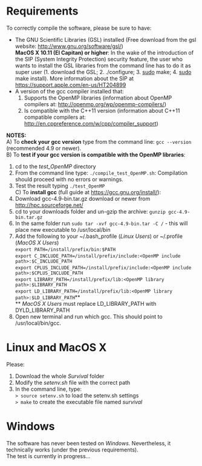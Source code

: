 Requirements
=================

To correctly compile the software, please be sure to have:
 - The GNU Scientific Libraries (GSL) installed (Free download from the gsl website: http://www.gnu.org/software/gsl/)  
     **MacOS X 10.11 (El Capitan) or higher**: In the wake of the introduction of the SIP (System Integrity Protection) security feature, the user who wants to install the GSL libraries from the command line has to do it as super user (1. download the GSL; 2. ./configure; 3. <u>sudo</u> make; 4. <u>sudo</u> make install). More information about the SIP at https://support.apple.com/en-us/HT204899
 - A version of the gcc compiler installed that:
    1. Supports the OpenMP libraries (information about OpenMP compilers at: http://openmp.org/wp/openmp-compilers/)
    2. Is compatible with the C++11 version (information about C++11 compatible compilers at: http://en.cppreference.com/w/cpp/compiler_support)  

**NOTES:**  
A) To **check your gcc version** type from the command line: `gcc --version` (recommended 4.9 or newer).  
B) To **test if your gcc version is compatible with the OpenMP libraries**:
   1. cd to the *test_OpenMP* directory
   2. From the command line type: `./compile_test_OpenMP.sh`: Compilation should proceed with no errors or warnings.
   3. Test the result typing `./test_OpenMP`  
C) To **install gcc** (full guide at https://gcc.gnu.org/install/):  
   1. Download gcc-4.9-bin.tar.gz download or newer from http://hpc.sourceforge.net/
   2. cd to your downloads folder and un-gzip the archive: `gunzip gcc-4.9-bin.tar.gz`
   3. In the same folder run `sudo tar -xvf gcc-4.9-bin.tar -C /` - this will place new executable to /usr/local/bin
   4. Add the following to your ~/.bash_profile (*Linux Users*) or ~/.profile (*MacOS X Users*)  
      `export PATH=/install/prefix/bin:$PATH`  
      `export C_INCLUDE_PATH=/install/prefix/include:<OpenMP include path>:$C_INCLUDE_PATH`  
      `export CPLUS_INCLUDE_PATH=/install/prefix/include:<OpenMP include path>:$CPLUS_INCLUDE_PATH`  
      `export LIBRARY_PATH=/install/prefix/lib:<OpenMP library path>:$LIBRARY_PATH`  
      `export LD_LIBRARY_PATH=/install/prefix/lib:<OpenMP library path>:$LD_LIBRARY_PATH`\*\*  
      \*\* *MacOS X Users* must replace LD\_LIBRARY\_PATH with DYLD\_LIBRARY\_PATH
   5. Open new terminal and run which gcc. This should point to /usr/local/bin/gcc.

Linux and MacOS X
=================

Please:
 1. Download the whole *Survival* folder
 2. Modify the *setenv.sh* file with the correct path
 3. In the command line, type:  
 `> source setenv.sh` to load the setenv.sh settings  
 `> make` to create the executable file named *survival*

Windows
=================

The software has never been tested on *Windows*. Nevertheless, it technically works (under the previous requirements).  
The test is currently in progress...

